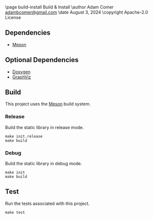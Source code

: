 \page build-install Build & Install
\author Adam Comer <adambcomer@gmail.com>
\date August 3, 2024
\copyright Apache-2.0 License

## Dependencies

- [Meson](https://mesonbuild.com/)

## Optional Dependencies

- [Doxygen](https://www.doxygen.nl/index.html)
- [GraphViz](http://www.graphviz.org/)

## Build

This project uses the [Meson](https://mesonbuild.com/) build system.

### Release

Build the static library in release mode.

```shell
make init.release
make build
```

### Debug

Build the static library in debug mode.

```shell
make init
make build
```

## Test

Run the tests associated with this project.

```shell
make test
```

